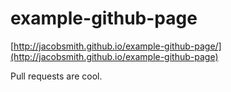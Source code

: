 # example-github-page

[http://jacobsmith.github.io/example-github-page/](http://jacobsmith.github.io/example-github-page)

Pull requests are cool.
